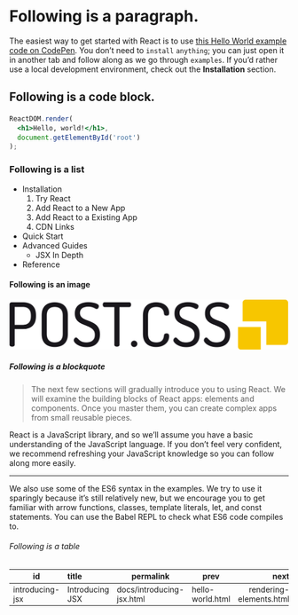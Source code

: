 # Following is a paragraph.

The easiest way to get started with React is to use [this Hello World example code on CodePen](https://reactjs.org/redirect-to-codepen/hello-world). You don’t need to `install` `anything`; you can just open it in another tab and follow along as we go through `examples`. If you’d rather use a local development environment, check out the **Installation** section.

## Following is a code block.

```jsx
ReactDOM.render(
  <h1>Hello, world!</h1>,
  document.getElementById('root')
);
```

### Following is a list

+ Installation
  1. Try React
  2. Add React to a New App
  3. Add React to a Existing App
  4. CDN Links
+ Quick Start
+ Advanced Guides
  + JSX In Depth
+ Reference


#### Following is an image
![image](https://raw.githubusercontent.com/jeffwcx/post.css/master/examples/logo.svg)

##### Following is a blockquote

> The next few sections will gradually introduce you to using React. We will examine the building blocks of React apps: elements and components. Once you master them, you can create complex apps from small reusable pieces.


React is a JavaScript library, and so we’ll assume you have a basic understanding of the JavaScript language. If you don’t feel very confident, we recommend refreshing your JavaScript knowledge so you can follow along more easily.

--------------------

We also use some of the ES6 syntax in the examples. We try to use it sparingly because it’s still relatively new, but we encourage you to get familiar with arrow functions, classes, template literals, let, and const statements. You can use the Babel REPL to check what ES6 code compiles to.

###### Following is a table

| id |	title |	permalink |	prev |	next |
|---|:---|----|---|---:|
| introducing-jsx | Introducing JSX | docs/introducing-jsx.html | hello-world.html | rendering-elements.html |

